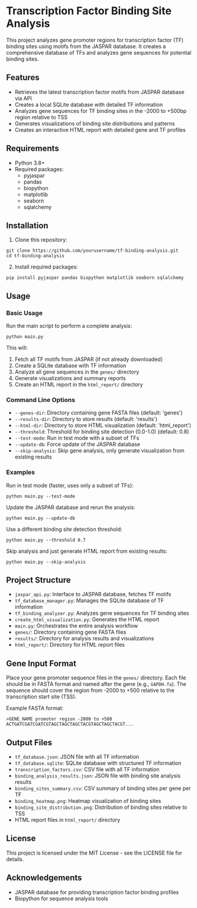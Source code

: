 # Transcription Factor Binding Site Analysis

This project analyzes gene promoter regions for transcription factor (TF) binding sites using motifs from the JASPAR database. It creates a comprehensive database of TFs and analyzes gene sequences for potential binding sites.

## Features

- Retrieves the latest transcription factor motifs from JASPAR database via API
- Creates a local SQLite database with detailed TF information
- Analyzes gene sequences for TF binding sites in the -2000 to +500bp region relative to TSS
- Generates visualizations of binding site distributions and patterns
- Creates an interactive HTML report with detailed gene and TF profiles

## Requirements

- Python 3.8+
- Required packages:
  - pyjaspar
  - pandas
  - biopython
  - matplotlib
  - seaborn
  - sqlalchemy

## Installation

1. Clone this repository:
```
git clone https://github.com/yourusername/tf-binding-analysis.git
cd tf-binding-analysis
```

2. Install required packages:
```
pip install pyjaspar pandas biopython matplotlib seaborn sqlalchemy
```

## Usage

### Basic Usage

Run the main script to perform a complete analysis:

```
python main.py
```

This will:
1. Fetch all TF motifs from JASPAR (if not already downloaded)
2. Create a SQLite database with TF information
3. Analyze all gene sequences in the `genes/` directory
4. Generate visualizations and summary reports
5. Create an HTML report in the `html_report/` directory

### Command Line Options

- `--genes-dir`: Directory containing gene FASTA files (default: 'genes')
- `--results-dir`: Directory to store results (default: 'results')
- `--html-dir`: Directory to store HTML visualization (default: 'html_report')
- `--threshold`: Threshold for binding site detection (0.0-1.0) (default: 0.8)
- `--test-mode`: Run in test mode with a subset of TFs
- `--update-db`: Force update of the JASPAR database
- `--skip-analysis`: Skip gene analysis, only generate visualization from existing results

### Examples

Run in test mode (faster, uses only a subset of TFs):
```
python main.py --test-mode
```

Update the JASPAR database and rerun the analysis:
```
python main.py --update-db
```

Use a different binding site detection threshold:
```
python main.py --threshold 0.7
```

Skip analysis and just generate HTML report from existing results:
```
python main.py --skip-analysis
```

## Project Structure

- `jaspar_api.py`: Interface to JASPAR database, fetches TF motifs
- `tf_database_manager.py`: Manages the SQLite database of TF information
- `tf_binding_analyzer.py`: Analyzes gene sequences for TF binding sites
- `create_html_visualization.py`: Generates the HTML report
- `main.py`: Orchestrates the entire analysis workflow
- `genes/`: Directory containing gene FASTA files
- `results/`: Directory for analysis results and visualizations
- `html_report/`: Directory for HTML report files

## Gene Input Format

Place your gene promoter sequence files in the `genes/` directory. Each file should be in FASTA format and named after the gene (e.g., `GAPDH.fa`). The sequence should cover the region from -2000 to +500 relative to the transcription start site (TSS).

Example FASTA format:
```
>GENE_NAME promoter region -2000 to +500
ACTGATCGATCGATCGTAGCTAGCTAGCTACGTAGCTAGCTACGT...
```

## Output Files

- `tf_database.json`: JSON file with all TF information
- `tf_database.sqlite`: SQLite database with structured TF information
- `transcription_factors.csv`: CSV file with all TF information
- `binding_analysis_results.json`: JSON file with binding site analysis results
- `binding_sites_summary.csv`: CSV summary of binding sites per gene per TF
- `binding_heatmap.png`: Heatmap visualization of binding sites
- `binding_site_distribution.png`: Distribution of binding sites relative to TSS
- HTML report files in `html_report/` directory

## License

This project is licensed under the MIT License - see the LICENSE file for details.

## Acknowledgements

- JASPAR database for providing transcription factor binding profiles
- Biopython for sequence analysis tools  